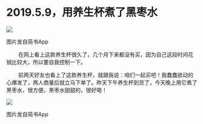 
# 2019.5.9，用养生杯煮了黑枣水

![](http://upload-images.jianshu.io/upload_images/3910675-6b82e506150ee7e1.jpg?imageMogr2/auto-orient/strip%7CimageView2/2/w/1080/q/50)  

图片发自简书App

        在网上看上这款养生杯很久了，几个月下来都没有买，因为自己这段时间花销比较大，所以要自我控制一下。  

        前两天好友也看上了这款养生杯，就跟我说：咱们一起买吧！我蠢蠢欲动的心爆发了，两人商量后就立马下单了。昨天下午养生杯到货了，今天晚上用它煮了黑枣水，很方便。黑枣水甜甜的，很好喝！

![](http://upload-images.jianshu.io/upload_images/3910675-4cdc412690e2f7d6.jpg?imageMogr2/auto-orient/strip%7CimageView2/2/w/1080/q/50)  

图片发自简书App